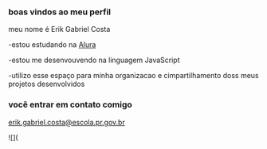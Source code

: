 ### boas vindos ao meu perfil 

meu nome é Erik Gabriel Costa

-estou estudando na [Alura](https://www.alura.com.br)

-estou me desenvouvendo na linguagem JavaScript

-utilizo esse espaço para minha organizacao e cimpartilhamento doss meus projetos desenvolvidos

### você entrar em contato comigo

erik.gabriel.costa@escola.pr.gov.br

![](
